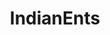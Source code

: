 ---
title: IndianEnts
crosslinks:
- DNMIndia
- LSD
- SpaceBuckets
- trees
- autotldr
- india
- DarkNetMarketIndia
- saplings
- livven
- discordapp
- Psychonaut
- creepy
- sporetraders
- all
- vaporents
- treesgonewild
- treecomics
- see
- IndiaSpeaks
- pics
---